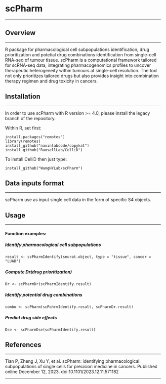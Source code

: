 
# scPharm
***

## Overview
***

R package for pharmacological cell subpopulations identification, drug prioritization and potetial drug combinations identification from single-cell RNA-seq of tumour tissue.
scPharm is a computational framework tailored for scRNA-seq data, integrating pharmacogenomics profiles to uncover therapeutic heterogeneity within tumours at single-cell resolution. The tool not only prioritizes tailored drugs but also provides insight into combination therapy regimen and drug toxicity in cancers. 

## Installation
***

In order to use scPharm with R version >= 4.0, please install the legacy branch of the repository.

Within R, set first:
```
install.packages("remotes")
library(remotes)
install_github("navinlabcode/copykat")
install_github("RausellLab/CelliD")
```
To install CelliD then just type:
```
install_github("WangHYLab/scPharm")
```

## Data inputs format
***

scPharm use as input single cell data in the form of specific S4 objects.

## Usage
***

#### Function examples:

##### Identify pharmacological cell subpopulations

```
result <- scPharmIdentify(seurat.object, type = "tissue", cancer = "LUAD")
```

##### Compute Dr(drug prioritization)

```
Dr <- scPharmDr(scPharmIdentify.result)
```

##### Identify potential drug combinations

```
combo <- scPharm(scPahrmIdentify.result, scPharmDr.result)
```

##### Predict drug side effects

```
Dse <- scPharmDse(scPharmIdentify.result)
```

## References
***

Tian P, Zheng J, Xu Y, et al. scPharm: identifying pharmacological subpopulations of single cells for precision medicine in cancers. Published online December 12, 2023. doi:10.1101/2023.12.11.571182
        
        
        
        
  
***

